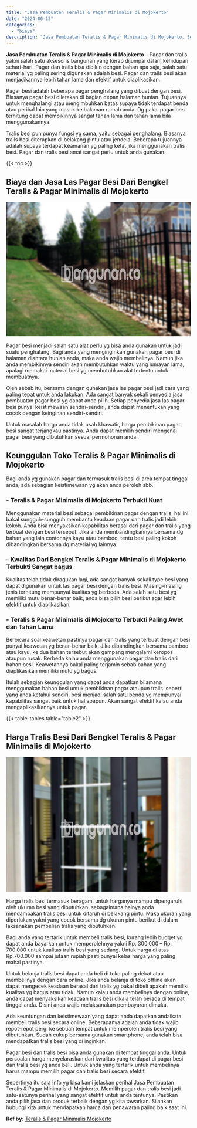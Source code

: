 ```yaml
---
title: "Jasa Pembuatan Teralis & Pagar Minimalis di Mojokerto"
date: "2024-06-13"
categories: 
  - "biaya"
description: "Jasa Pembuatan Teralis & Pagar Minimalis di Mojokerto. Sepertinya itu saja Info yg bisa kami jelaskan perihal Jasa Pembuatan Teralis & Pagar Minimalis di Moj..."
---
```


**Jasa Pembuatan Teralis & Pagar Minimalis di Mojokerto** – Pagar dan tralis yakni salah satu aksesoris bangunan yang kerap dijumpai dalam kehidupan sehari-hari. Pagar dan trails bisa dibikin dengan bahan apa saja, salah satu material yg paling sering digunakan adalah besi. Pagar dan trails besi akan menjadikannya lebih tahan lama dan efektif untuk diaplikasikan.

Pagar besi adalah beberapa pagar penghalang yang dibuat dengan besi. Biasanya pagar besi diletakan di bagian depan halaman hunian. Tujuannya untuk menghalangi atau mengimbuhkan batas supaya tidak terdapat benda atau perihal lain yang masuk ke halaman rumah anda. Dg pakai pagar besi terhitung dapat membikinnya sangat tahan lama dan tahan lama bila menggunakannya.

Tralis besi pun punya fungsi yg sama, yaitu sebagai penghalang. Biasanya trails besi diterapkan di belakang pintu atau jendela. Beberapa tujuannya adalah supaya terdapat keamanan yg paling ketat jika menggunakan tralis besi. Pagar dan tralis besi amat sangat perlu untuk anda gunakan.

{{< toc >}}

## Biaya dan Jasa Las Pagar Besi Dari Bengkel Teralis & Pagar Minimalis di Mojokerto

![Jasa Pembuatan Teralis & Pagar Minimalis di Mojokerto](/images/pagar-minimalis-murah-14.png)

Pagar besi menjadi salah satu alat perlu yg bisa anda gunakan untuk jadi suatu penghalang. Bagi anda yang menginginkan gunakan pagar besi di halaman diantara hunian anda, maka anda wajib membelinya. Namun jika anda membikinnya sendiri akan membutuhkan waktu yang lumayan lama, apalagi memakai material besi yg membutuhkan alat tertentu untuk membuatnya.

Oleh sebab itu, bersama dengan gunakan jasa las pagar besi jadi cara yang paling tepat untuk anda lakukan. Ada sangat banyak sekali penyedia jasa pembuatan pagar besi yg dapat anda pilih. Setiap penyedia jasa las pagar besi punyai keistimewaan sendiri-sendiri, anda dapat menentukan yang cocok dengan keinginan sendiri-sendiri.

Untuk masalah harga anda tidak usah khawatir, harga pembikinan pagar besi sangat terjangkau pastinya. Anda dapat memilih sendiri mengenai pagar besi yang dibutuhkan sesuai permohonan anda.

## Keunggulan Toko Teralis & Pagar Minimalis di Mojokerto

Bagi anda yg gunakan pagar dan termasuk tralis besi di area tempat tinggal anda, ada sebagian keistimewaan yg akan anda peroleh sbb.

### \- Teralis & Pagar Minimalis di Mojokerto Terbukti Kuat

Menggunakan material besi sebagai pembikinan pagar dengan tralis, hal ini bakal sungguh-sungguh membantu keadaan pagar dan tralis jadi lebih kokoh. Anda bisa menyaksikan kapabilitas berasal dari pagar dan tralis yang terbuat dengan besi tersebut. Jika anda membandingkannya bersama dg bahan yang lain contohnya kayu atau bamboo, tentu besi paling kokoh dibandingkan bersama dg material yg lainnya.

### \- Kwalitas Dari Bengkel Teralis & Pagar Minimalis di Mojokerto Terbukti Sangat bagus

Kualitas telah tidak diragukan lagi, ada sangat banyak sekali type besi yang dapat digunakan untuk las pagar besi dengan tralis besi. Masing-masing jenis terhitung mempunyai kualitas yg berbeda. Ada salah satu besi yg memiliki mutu benar-benar baik, anda bisa pilih besi berikut agar lebih efektif untuk diaplikasikan.

### \- Teralis & Pagar Minimalis di Mojokerto Terbukti Paling Awet dan Tahan Lama

Berbicara soal keawetan pastinya pagar dan tralis yang terbuat dengan besi punyai keawetan yg benar-benar baik. Jika dibandingkan bersama bamboo atau kayu, ke dua bahan tersebut akan gampang mengalami keropos ataupun rusak. Berbeda kalau anda menggunakan pagar dan tralis dari bahan besi. Keawetannya bakal paling terjamin sebab bahan yang diaplikasikan memiliki mutu yg bagus.

Itulah sebagian keunggulan yang dapat anda dapatkan bilamana menggunakan bahan besi untuk pembikinan pagar ataupun tralis. seperti yang anda ketahui sendiri, besi menjadi salah satu benda yg mempunyai kapabilitas sangat baik untuk hal apapun. Akan sangat efektif kalau anda mengaplikasikannya untuk pagar.

{{< table-tables table="table2" >}}

## Harga Tralis Besi Dari Bengkel Teralis & Pagar Minimalis di Mojokerto

![Jasa Pembuatan Teralis & Pagar Minimalis di Mojokerto](/images/teralis-minimalis-murah-39.png)

Harga tralis besi termasuk beragam, untuk harganya mampu dipengaruhi oleh ukuran besi yang dibutuhkan. sebagaimana halnya anda mendambakan tralis besi untuk ditaruh di belakang pintu. Maka ukuran yang diperlukan yakni yang cocok bersama dg ukuran pintu berikut di dalam laksanakan pembelian tralis yang dibutuhkan.

Bagi anda yang tertarik untuk membeli tralis besi, kurang lebih budget yg dapat anda bayarkan untuk memperolehnya yakni Rp. 300.000 – Rp. 700.000 untuk kualitas tralis besi yang sedang. Untuk harga di atas Rp.700.000 sampai jutaan rupiah pasti punyai kelas harga yang paling mahal pastinya.

Untuk belanja tralis besi dapat anda beli di toko paling dekat atau membelinya dengan cara online. Jika anda belanja di toko offline akan dapat mengecek keadaan berasal dari tralis yg bakal dibeli apakah memiliki kualitas yg bagus atau tidak. Namun kalau anda membelinya dengan online, anda dapat menyaksikan keadaan tralis besi dikala telah berada di tempat tinggal anda. Disini anda wajib melaksanakan pembayaran dimuka.

Ada keuntungan dan keistimewaan yang dapat anda dapatkan andaikata membeli tralis besi secara online. Beberapanya adalah anda tidak wajib repot-repot pergi ke sebuah tempat untuk memperoleh tralis besi yang dibutuhkan. Sudah cukup bersama gunakan smartphone, anda telah bisa mendapatkan tralis besi yang di inginkan.

Pagar besi dan tralis besi bisa anda gunakan di tempat tinggal anda. Untuk persoalan harga menyelaraskan dari kwalitas yang terdapat di pagar besi dan tralis besi yg anda beli. Untuk anda yang tertarik untuk membelinya harus mampu memilih pagar dan tralis besi secara efektif.

Sepertinya itu saja Info yg bisa kami jelaskan perihal Jasa Pembuatan Teralis & Pagar Minimalis di Mojokerto. Memilih pagar dan tralis besi jadi satu-satunya perihal yang sangat efektif untuk anda tentunya. Pastikan anda pilih jasa dan produk terbaik dengan yg kita tawarkan. Silahkan hubungi kita untuk mendapatkan harga dan penawaran paling baik saat ini.

**Ref by:** [Teralis & Pagar Minimalis Mojokerto](https://id.wikipedia.org/wiki/Teralis)
